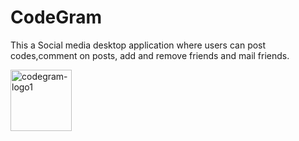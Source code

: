 # CodeGram

This a Social media desktop application where users can post codes,comment on posts, add and remove friends and mail friends.

<img width="98" alt="codegram-logo1" src="https://github.com/Abbilaash/CodeGram/assets/78356376/b9b3a030-1233-45f2-a2c9-a9a2e8c08b38">


